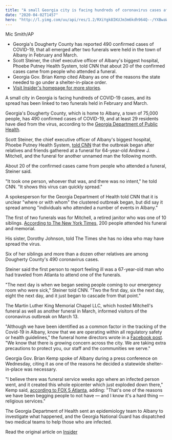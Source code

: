 ```yaml
---
title: "A small Georgia city is facing hundreds of coronavirus cases after residents flocked to a beloved janitor's funeral"
date: "2020-04-02T1457"
hero: "http://l.yimg.com/uu/api/res/1.2/RXiYgk8IKUJm3m6kdh964Q--/YXBwaWQ9eXRhY2h5b247aD04Njt3PTEzMDs-/https://media.zenfs.com/EN/insider_articles_922/94b08362401ebf044849a254ffbe0ca3"
---
```

Mic Smith/AP

  * Georgia's Dougherty County has reported 490 confirmed cases of COVID-19, that all emerged after two funerals were held in the town of Albany in February and March.
  * Scott Steiner, the chief executive officer of Albany's biggest hospital, Phoebe Putney Health System, told CNN that about 20 of the confirmed cases came from people who attended a funeral.
  * Georgia Gov. Brian Kemp cited Albany as one of the reasons the state needed to go under a shelter-in-place order.
  * [Visit Insider's homepage for more stories][1].

A small city in Georgia is facing hundreds of COVID-19 cases, and its
spread has been linked to two funerals held in February and March.

Georgia's Dougherty County, which is home to Albany, a town of 75,000
people, has 490 confirmed cases of COVID-19, and at least 29 residents
have died from the virus, according to the [Georgia Department of Public
Health][2].

Scott Steiner, the chief executive officer of Albany's biggest hospital,
Phoebe Putney Health System, [told CNN][3] that the outbreak began after
relatives and friends gathered at a funeral for 64-year-old Andrew J.
Mitchell, and the funeral for another unnamed man the following month.

About 20 of the confirmed cases came from people who attended a funeral,
Steiner said.

"It took one person, whoever that was, and there was no intent," he told
CNN. "It shows this virus can quickly spread."

A spokesperson for the Georgia Department of Health told CNN that it is
unclear "where or with whom" the clustered outbreak began, but did say
it spread among "individuals who attended a number of events in Albany."

The first of two funerals was for Mitchell, a retired janitor who was
one of 10 siblings. [According to The New York Times,][4] 200 people
attended his funeral and memorial.

His sister, Dorothy Johnson, told The Times she has no idea who may have
spread the virus.

Six of her siblings and more than a dozen other relatives are among
Dougherty County's 490 coronavirus cases.

Steiner said the first person to report feeling ill was a 67-year-old
man who had traveled from Atlanta to attend one of the funerals.

"The next day is when we began seeing people coming to our emergency
room who were sick," Steiner told CNN. "Two the first day, six the next
day, eight the next day, and it just began to cascade from that point."

The Martin Luther King Memorial Chapel LLC, which hosted Mitchell's
funeral as well as another funeral in March, informed visitors of the
coronavirus outbreak on March 13.

"Although we have been identified as a common factor in the tracking of
the Covid-19 in Albany, know that we are operating within all regulatory
safety or health guidelines," the funeral home directors wrote in a
[Facebook post][5]. "We know that there is growing concern across the
city. We are taking extra precautions to protect you, our staff and the
communities we serve."

Georgia Gov. Brian Kemp spoke of Albany during a press conference on
Wednesday, citing it as one of the reasons he decided a statewide
shelter-in-place was necessary.

"I believe there was funeral service weeks ago where an infected person
went, and it created this whole epicenter which just exploded down
there," Kemp said, [according to FOX 5 Atlanta][6], adding: "That's one
of the reasons we have been begging people to not have — and I know it's
a hard thing — religious services."

The Georgia Department of Health sent an epidemiology team to Albany to
investigate what happened, and the Georgia National Guard has dispatched
two medical teams to help those who are infected.

Read the original article on [Insider][7]

   [1]: https://www.insider.com/?hprecirc-bullet?utm_source=yahoo.com&utm_medium=referral
   [2]: https://dph.georgia.gov/covid-19-daily-status-report
   [3]: https://www.cnn.com/2020/04/02/us/albany-georgia-coronavirus/index.html
   [4]: https://www.nytimes.com/2020/03/30/us/coronavirus-funeral-albany-georgia.html
   [5]: https://www.facebook.com/martinlutherkingmemorialchapel/posts/847134599089273?__xts__%5B0%5D=68.ARAEs4FiRwso47s4PoSfv8CBVr6w82gS78asFiQsbwO0HtYLpj1V4OM0N9mYvVKbitbjD0AufZ6MxneCVVgntuRUKp65xotzLhZJqPi0hH347w6V-qDGZ12mcgbBK4BBh0ZKSmu9n_s2oFz-kJ9uYl2DArK2BJp03vFf2NKACUWKVbsFyDrZYzd5EUxas9eCvSyNs6CXlyxr5rzAMjMUMCftCc3_oqRU5GgXmvbdAOMguLC35-6uSjwDZVosqbaRjzgcpUadoOVeltawJ7CZtFOSATGfLvcgrWybJdq7buUUaumiNyMStkcGGrPkAuorBmxfYVAJkm3EtGkurtE&__tn__=-R_=-R
   [6]: https://www.fox5atlanta.com/news/southwest-georgia-continues-to-be-one-of-the-biggest-coronavirus-outbreak-clusters-in-the-country
   [7]: https://www.insider.com/albany-georgia-coronavirus-outbreak-2-funeral-gatherings-2020-4